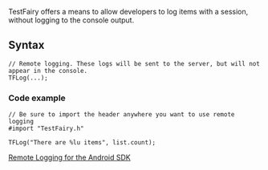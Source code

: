 TestFairy offers a means to allow developers to log items with a session, without logging to the console output.

## Syntax

```
// Remote logging. These logs will be sent to the server, but will not appear in the console.
TFLog(...);
```

### Code example

```
// Be sure to import the header anywhere you want to use remote logging
#import "TestFairy.h"

TFLog("There are %lu items", list.count);
```

[Remote Logging for the Android SDK](/Android/Remote_Logging.html)
